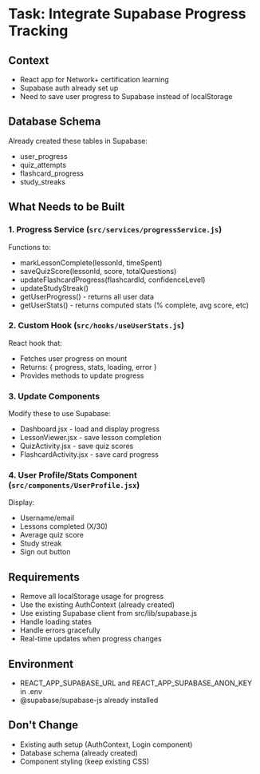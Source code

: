 # Task: Integrate Supabase Progress Tracking

## Context
- React app for Network+ certification learning
- Supabase auth already set up
- Need to save user progress to Supabase instead of localStorage

## Database Schema
Already created these tables in Supabase:
- user_progress
- quiz_attempts  
- flashcard_progress
- study_streaks

## What Needs to be Built

### 1. Progress Service (`src/services/progressService.js`)
Functions to:
- markLessonComplete(lessonId, timeSpent)
- saveQuizScore(lessonId, score, totalQuestions)
- updateFlashcardProgress(flashcardId, confidenceLevel)
- updateStudyStreak()
- getUserProgress() - returns all user data
- getUserStats() - returns computed stats (% complete, avg score, etc)

### 2. Custom Hook (`src/hooks/useUserStats.js`)
React hook that:
- Fetches user progress on mount
- Returns: { progress, stats, loading, error }
- Provides methods to update progress

### 3. Update Components
Modify these to use Supabase:
- Dashboard.jsx - load and display progress
- LessonViewer.jsx - save lesson completion
- QuizActivity.jsx - save quiz scores
- FlashcardActivity.jsx - save card progress

### 4. User Profile/Stats Component (`src/components/UserProfile.jsx`)
Display:
- Username/email
- Lessons completed (X/30)
- Average quiz score
- Study streak
- Sign out button

## Requirements
- Remove all localStorage usage for progress
- Use the existing AuthContext (already created)
- Use existing Supabase client from src/lib/supabase.js
- Handle loading states
- Handle errors gracefully
- Real-time updates when progress changes

## Environment
- REACT_APP_SUPABASE_URL and REACT_APP_SUPABASE_ANON_KEY in .env
- @supabase/supabase-js already installed

## Don't Change
- Existing auth setup (AuthContext, Login component)
- Database schema (already created)
- Component styling (keep existing CSS)